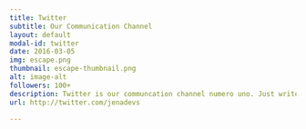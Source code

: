 ```yaml
---
title: Twitter
subtitle: Our Communication Channel
layout: default
modal-id: twitter
date: 2016-03-05
img: escape.png
thumbnail: escape-thumbnail.png
alt: image-alt
followers: 100+
description: Twitter is our communcation channel numero uno. Just write us a message there and we answer you.
url: http://twitter.com/jenadevs

---
```

